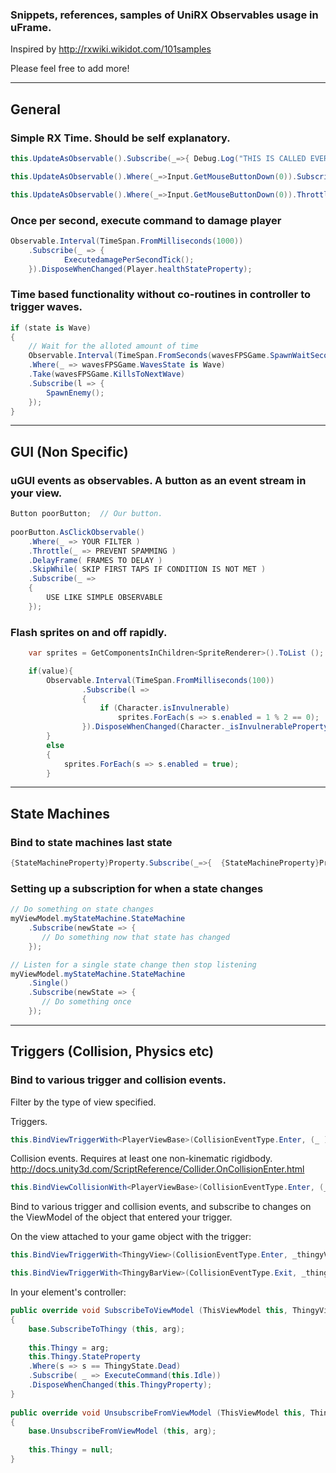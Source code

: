 ### Snippets, references, samples of UniRX Observables usage in uFrame.

Inspired by http://rxwiki.wikidot.com/101samples

Please feel free to add more!

***
## General
### Simple RX Time. Should be self explanatory.

```csharp
this.UpdateAsObservable().Subscribe(_=>{ Debug.Log("THIS IS CALLED EVERY FRAME") });
```

```csharp
this.UpdateAsObservable().Where(_=>Input.GetMouseButtonDown(0)).Subscribe(_=>{ Debug.Log("THIS IS CALLED when the mouse button is down") });
```

```csharp
this.UpdateAsObservable().Where(_=>Input.GetMouseButtonDown(0)).Throttle(TimeSpan.FromSeconds(1)).Subscribe(_=>{ Debug.Log("This is only called once per second. This keeps many clicks from firing this to quickly") });
```

### Once per second, execute command to damage player
```csharp
Observable.Interval(TimeSpan.FromMilliseconds(1000))
	.Subscribe(_ => {
			ExecutedamagePerSecondTick(); 
	}).DisposeWhenChanged(Player.healthStateProperty);
```

### Time based functionality without co-routines in controller to trigger waves.
```csharp
if (state is Wave)
{
	// Wait for the alloted amount of time
	Observable.Interval(TimeSpan.FromSeconds(wavesFPSGame.SpawnWaitSeconds))
	.Where(_ => wavesFPSGame.WavesState is Wave)
	.Take(wavesFPSGame.KillsToNextWave)
	.Subscribe(l => {
		SpawnEnemy();
	});
}
```

***
## GUI (Non Specific)
### uGUI events as observables.  A button as an event stream in your view. 
```csharp
Button poorButton;  // Our button.
 
poorButton.AsClickObservable()
	.Where(_ => YOUR FILTER )
	.Throttle(_ => PREVENT SPAMMING )
	.DelayFrame( FRAMES TO DELAY )
	.SkipWhile( SKIP FIRST TAPS IF CONDITION IS NOT MET )
	.Subscribe(_ =>
	{
		USE LIKE SIMPLE OBSERVABLE
	});
```

### Flash sprites on and off rapidly.
```csharp
	var sprites = GetComponentsInChildren<SpriteRenderer>().ToList ();

	if(value){
		Observable.Interval(TimeSpan.FromMilliseconds(100))
				.Subscribe(l => 
				{
					if (Character.isInvulnerable)
						sprites.ForEach(s => s.enabled = 1 % 2 == 0);
				}).DisposeWhenChanged(Character._isInvulnerableProperty);
		}
		else
		{
			sprites.ForEach(s => s.enabled = true);
		}

```

***
## State Machines
### Bind to state machines last state
```csharp
{StateMachineProperty}Property.Subscribe(_=>{  {StateMachineProperty}Property.LastState });
```

### Setting up a subscription for when a state changes 
```csharp
// Do something on state changes
myViewModel.myStateMachine.StateMachine
    .Subscribe(newState => {
       // Do something now that state has changed
    });

// Listen for a single state change then stop listening
myViewModel.myStateMachine.StateMachine
    .Single()
    .Subscribe(newState => {
       // Do something once
    });
```

***
## Triggers (Collision, Physics etc)

### Bind to various trigger and collision events. 
Filter by the type of view specified.

Triggers.
```csharp
this.BindViewTriggerWith<PlayerViewBase>(CollisionEventType.Enter, (_ )=> ExecutePlayerEntered() );
```

Collision events. Requires at least one non-kinematic rigidbody.
http://docs.unity3d.com/ScriptReference/Collider.OnCollisionEnter.html

```csharp
this.BindViewCollisionWith<PlayerViewBase>(CollisionEventType.Enter, (_ )=> ExecutePlayerEntered() );
```

Bind to various trigger and collision events, and subscribe to changes on the ViewModel of the object that entered your trigger.

On the view attached to your game object with the trigger:

```csharp
this.BindViewTriggerWith<ThingyView>(CollisionEventType.Enter, _thingyView => ExecuteSubscribeToViewModel(_thingyView.ViewModelObject as ThingyViewModel));

this.BindViewTriggerWith<ThingyBarView>(CollisionEventType.Exit, _thingyView => ExecuteUnsubscribeFromThingy(_thingyView.ViewModelObject as ThingyViewModel));
```

In your element's controller:

```csharp
public override void SubscribeToViewModel (ThisViewModel this, ThingyViewModel arg)
{
    base.SubscribeToThingy (this, arg);
		
    this.Thingy = arg;
    this.Thingy.StateProperty
    .Where(s => s == ThingyState.Dead)
    .Subscribe( _ => ExecuteCommand(this.Idle))
    .DisposeWhenChanged(this.ThingyProperty);
}
	
public override void UnsubscribeFromViewModel (ThisViewModel this, ThingyViewModel arg)
{
    base.UnsubscribeFromViewModel (this, arg);
		
    this.Thingy = null;
}
```